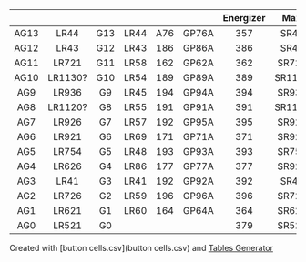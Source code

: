 |      |         |     |      |     |       | Energizer |  Maxell |   IEC  |
|:----:|:-------:|:---:|:----:|:---:|:-----:|:---------:|:-------:|:------:|
| AG13 |   LR44  | G13 | LR44 | A76 | GP76A |    357    |  SR44W  | LR1154 |
| AG12 |   LR43  | G12 | LR43 | 186 | GP86A |    386    |  SR43W  | LR1142 |
| AG11 |  LR721  | G11 | LR58 | 162 | GP62A |    362    |  SR721W |  LR721 |
| AG10 | LR1130? | G10 | LR54 | 189 | GP89A |    389    | SR1130W | LR1131 |
|  AG9 |  LR936  |  G9 | LR45 | 194 | GP94A |    394    |  SR936W |  LR936 |
|  AG8 | LR1120? |  G8 | LR55 | 191 | GP91A |    391    | SR1120W | LR1121 |
|  AG7 |  LR926  |  G7 | LR57 | 192 | GP95A |    395    |  SR927W |  LR926 |
|  AG6 |  LR921  |  G6 | LR69 | 171 | GP71A |    371    |  SR920W |  LR921 |
|  AG5 |  LR754  |  G5 | LR48 | 193 | GP93A |    393    |  SR754W |  LR754 |
|  AG4 |  LR626  |  G4 | LR86 | 177 | GP77A |    377    |  SR926W |  LR626 |
|  AG3 |   LR41  |  G3 | LR41 | 192 | GP92A |    392    |  SR41W  |  LR736 |
|  AG2 |  LR726  |  G2 | LR59 | 196 | GP96A |    396    |  SR726W |  LR726 |
|  AG1 |  LR621  |  G1 | LR60 | 164 | GP64A |    364    |  SR621W |  LR621 |
|  AG0 |  LR521  |  G0 |      |     |       |    379    |  SR521W |  LR521 |


Created with [button cells.csv](button cells.csv) and [Tables Generator](https://www.tablesgenerator.com/markdown_tables)